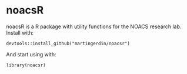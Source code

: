 noacsR
======

noacsR is a R package with utility functions for the NOACS research lab. Install with:

```{r}
devtools::install_github("martingerdin/noacsr")
```

And start using with:

```{r}
library(noacsr)
```
